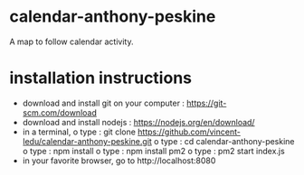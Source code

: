 # calendar-anthony-peskine
A map to follow calendar activity.

# installation instructions
- download and install git on your computer : https://git-scm.com/download
- download and install nodejs : https://nodejs.org/en/download/
- in a terminal, 
 o type : git clone https://github.com/vincent-ledu/calendar-anthony-peskine.git
 o type : cd calendar-anthony-peskine
 o type : npm install
 o type : npm install pm2
 o type : pm2 start index.js
- in your favorite browser, go to http://localhost:8080
